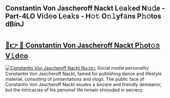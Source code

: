 ## Constantin Von Jascheroff Nackt L𝚎a𝚔ed N𝚞𝚍e - Part-4LO Vi𝚍𝚎o L𝚎a𝚔s - H𝚘𝚝 O𝚗𝚕yf𝚊ns P𝚑𝚘tos dBinJ

# <h2><a href="http://kfa9nm.oniu.top/?m=Constantin+Von+Jascheroff+Nackt">🔗👉 🔴 Constantin Von Jascheroff Nackt P𝚑ot𝚘𝚜 V𝚒d𝚎o</a></h2>

[![Constantin Von Jascheroff Nackt Nu𝚍e𝚜](https://i.imgur.com/0qMVB7G.gif)](http://kfa9nm.oniu.top/?m=Constantin+Von+Jascheroff+Nackt)
Social media personality Constantin Von Jascheroff Nackt, famed for publishing dance and lifestyle material, consisting of presentations and vlogs. The public face of Constantin Von Jascheroff Nackt exudes a sincere and friendly demeanor, but the intricacies of his personal life remain shrouded in secrecy.  

